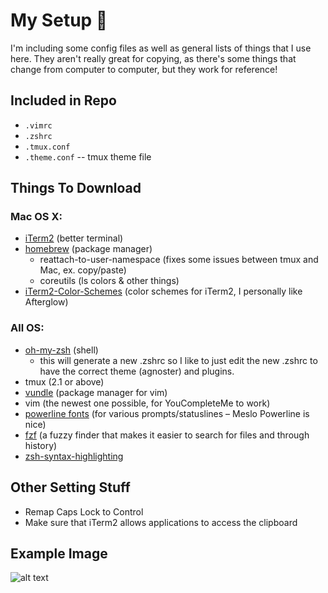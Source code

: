 # My Setup 🌟

I'm including some config files as well as general lists of things that I use here. They aren't really great for copying, as there's some things that change from computer to computer, but they work for reference! 

## Included in Repo
* `.vimrc`
* `.zshrc`
* `.tmux.conf`
* `.theme.conf` -- tmux theme file

## Things To Download
### Mac OS X:
* [iTerm2](https://www.iterm2.com/) (better terminal)
* [homebrew](https://brew.sh/) (package manager)
  * reattach-to-user-namespace (fixes some issues between tmux and Mac, ex. copy/paste)
  * coreutils (ls colors & other things)
* [iTerm2-Color-Schemes](https://github.com/mbadolato/iTerm2-Color-Schemes) (color schemes for iTerm2, I personally like Afterglow)
### All OS:
* [oh-my-zsh](https://github.com/robbyrussell/oh-my-zsh) (shell)
  * this will generate a new .zshrc so I like to just edit the new .zshrc to have the correct theme (agnoster) and plugins.
* tmux (2.1 or above)
* [vundle](https://github.com/VundleVim/Vundle.vim) (package manager for vim)
* vim (the newest one possible, for YouCompleteMe to work)
* [powerline fonts](https://github.com/powerline/fonts) (for various prompts/statuslines – Meslo Powerline is nice)
* [fzf](https://github.com/junegunn/fzf) (a fuzzy finder that makes it easier to search for files and through history)
* [zsh-syntax-highlighting](https://github.com/zsh-users/zsh-syntax-highlighting)

## Other Setting Stuff
* Remap Caps Lock to Control
* Make sure that iTerm2 allows applications to access the clipboard

## Example Image
![alt text](https://user-images.githubusercontent.com/12420326/48224192-09c76800-e367-11e8-9f13-8684e9a63f9d.png)
